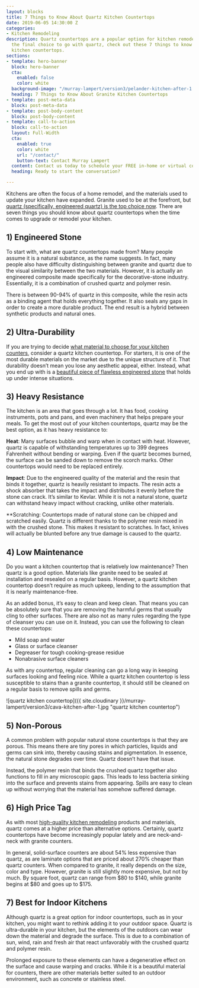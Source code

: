 ```yaml
---
layout: blocks
title: 7 Things to Know About Quartz Kitchen Countertops
date: 2019-06-05 14:30:00 Z
categories:
- Kitchen Remodeling
description: Quartz countertops are a popular option for kitchen remodels. Before making
  the final choice to go with quartz, check out these 7 things to know about quartz
  kitchen countertops.
sections:
- template: hero-banner
  block: hero-banner
  cta:
    enabled: false
    color: white
  background-image: "/murray-lampert/version3/pelander-kitchen-after-1.jpg"
  heading: 7 Things to Know About Granite Kitchen Countertops
- template: post-meta-data
  block: post-meta-data
- template: post-body-content
  block: post-body-content
- template: call-to-action
  block: call-to-action
  layout: Full-Width
  cta:
    enabled: true
    color: white
    url: "/contact/"
    button-text: Contact Murray Lampert
  content: Contact us today to schedule your FREE in-home or virtual consultation.
  heading: Ready to start the conversation?

---
```


Kitchens are often the focus of a home remodel, and the materials used to update your kitchen have expanded. Granite used to be at the forefront, but [quartz (specifically, engineered quartz) is the top choice now](https://www.houzz.com/magazine/2019-us-houzz-kitchen-trends-study-stsrsivw-vs~116684987). There are seven things you should know about quartz countertops when the time comes to upgrade or remodel your kitchen.

## 1) Engineered Stone

To start with, what are quartz countertops made from? Many people assume it is a natural substance, as the name suggests. In fact, many people also have difficulty distinguishing between granite and quartz due to the visual similarity between the two materials. However, it is actually an engineered composite made specifically for the decorative-stone industry. Essentially, it is a combination of crushed quartz and polymer resin.

There is between 90-94% of quartz in this composite, while the resin acts as a binding agent that holds everything together. It also seals any gaps in order to create a more durable product. The end result is a hybrid between synthetic products and natural ones.

## 2) Ultra-Durability

If you are trying to decide [what material to choose for your kitchen counters](/the-most-popular-materials-for-kitchen-countertops/), consider a quartz kitchen countertop. For starters, it is one of the most durable materials on the market due to the unique structure of it. That durability doesn’t mean you lose any aesthetic appeal, either. Instead, what you end up with is a [beautiful piece of flawless engineered stone](https://www.thespruce.com/quartz-kitchen-countertops-4174986) that holds up under intense situations.

## 3) Heavy Resistance

The kitchen is an area that goes through a lot. It has food, cooking instruments, pots and pans, and even machinery that helps prepare your meals. To get the most out of your kitchen countertops, quartz may be the best option, as it has heavy resistance to:

**Heat**: Many surfaces bubble and warp when in contact with heat. However, quartz is capable of withstanding temperatures up to 399 degrees Fahrenheit without bending or warping. Even if the quartz becomes burned, the surface can be sanded down to remove the scorch marks. Other countertops would need to be replaced entirely.

**Impact**: Due to the engineered quality of the material and the resin that binds it together, quartz is heavily resistant to impacts. The resin acts a shock absorber that takes the impact and distributes it evenly before the stone can crack. It’s similar to Kevlar. While it is not a natural stone, quartz can withstand heavy impact without cracking, unlike other materials.

**Scratching: Countertops made of natural stone can be chipped and scratched easily. Quartz is different thanks to the polymer resin mixed in with the crushed stone. This makes it resistant to scratches. In fact, knives will actually be blunted before any true damage is caused to the quartz.

## 4) Low Maintenance

Do you want a kitchen countertop that is relatively low maintenance? Then quartz is a good option. Materials like granite need to be sealed at installation and resealed on a regular basis. However, a quartz kitchen countertop doesn’t require as much upkeep, lending to the assumption that it is nearly maintenance-free.

As an added bonus, it’s easy to clean and keep clean. That means you can be absolutely sure that you are removing the harmful germs that usually cling to other surfaces. There are also not as many rules regarding the type of cleanser you can use on it. Instead, you can use the following to clean these countertops:

* Mild soap and water
* Glass or surface cleanser
* Degreaser for tough cooking-grease residue
* Nonabrasive surface cleaners

As with any countertop, regular cleaning can go a long way in keeping surfaces looking and feeling nice. While a quartz kitchen countertop is less susceptible to stains than a granite countertop, it should still be cleaned on a regular basis to remove spills and germs.

![quartz kitchen countertop]({{ site.cloudinary }}/murray-lampert/version3/cava-kitchen-after-1.jpg "quartz kitchen countertop")

## 5) Non-Porous

A common problem with popular natural stone countertops is that they are porous. This means there are tiny pores in which particles, liquids and germs can sink into, thereby causing stains and pigmentation. In essence, the natural stone degrades over time. Quartz doesn’t have that issue.

Instead, the polymer resin that binds the crushed quartz together also functions to fill in any microscopic gaps. This leads to less bacteria sinking into the surface and prevents stains from appearing. Spills are easy to clean up without worrying that the material has somehow suffered damage.

## 6) High Price Tag

As with most [high-quality kitchen remodeling](/san-diego-kitchen-remodeling-services) products and materials, quartz comes at a higher price than alternative options. Certainly, quartz countertops have become increasingly popular lately and are neck-and-neck with granite counters.

In general, solid-surface counters are about 54% less expensive than quartz, as are laminate options that are priced about 270% cheaper than quartz counters. When compared to granite, it really depends on the size, color and type. However, granite is still slightly more expensive, but not by much. By square foot, quartz can range from $80 to $140, while granite begins at $80 and goes up to $175.

## 7) Best for Indoor Kitchens

Although quartz is a great option for indoor countertops, such as in your kitchen, you might want to rethink adding it to your outdoor space. Quartz is ultra-durable in your kitchen, but the elements of the outdoors can wear down the material and degrade the surface. This is due to a combination of sun, wind, rain and fresh air that react unfavorably with the crushed quartz and polymer resin.

Prolonged exposure to these elements can have a degenerative effect on the surface and cause warping and cracks. While it is a beautiful material for counters, there are other materials better suited to an outdoor environment, such as concrete or stainless steel.
